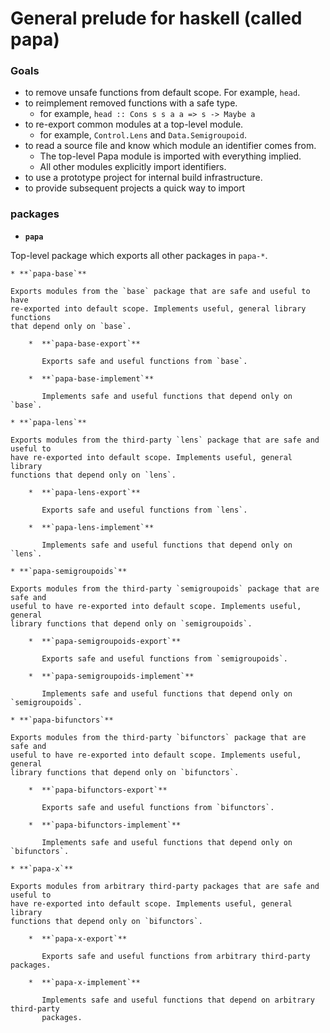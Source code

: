 # General prelude for haskell (called papa)

### Goals

* to remove unsafe functions from default scope. For example, `head`.
* to reimplement removed functions with a safe type.
  * for example, `head :: Cons s s a a => s -> Maybe a`
* to re-export common modules at a top-level module.
  * for example, `Control.Lens` and `Data.Semigroupoid`.
* to read a source file and know which module an identifier comes from.
  * The top-level Papa module is imported with everything implied.
  * All other modules explicitly import identifiers. 
* to use a prototype project for internal build infrastructure.
* to provide subsequent projects a quick way to import 

### packages

* **`papa`**

Top-level package which exports all other packages in `papa-*`.

    * **`papa-base`**

    Exports modules from the `base` package that are safe and useful to have
    re-exported into default scope. Implements useful, general library functions
    that depend only on `base`.

        *  **`papa-base-export`**

           Exports safe and useful functions from `base`.

        *  **`papa-base-implement`**

           Implements safe and useful functions that depend only on `base`.

    * **`papa-lens`**

    Exports modules from the third-party `lens` package that are safe and useful to
    have re-exported into default scope. Implements useful, general library
    functions that depend only on `lens`.

        *  **`papa-lens-export`**

           Exports safe and useful functions from `lens`.

        *  **`papa-lens-implement`**

           Implements safe and useful functions that depend only on `lens`.

    * **`papa-semigroupoids`**

    Exports modules from the third-party `semigroupoids` package that are safe and
    useful to have re-exported into default scope. Implements useful, general
    library functions that depend only on `semigroupoids`.

        *  **`papa-semigroupoids-export`**

           Exports safe and useful functions from `semigroupoids`.

        *  **`papa-semigroupoids-implement`**

           Implements safe and useful functions that depend only on `semigroupoids`.

    * **`papa-bifunctors`**

    Exports modules from the third-party `bifunctors` package that are safe and
    useful to have re-exported into default scope. Implements useful, general
    library functions that depend only on `bifunctors`.

        *  **`papa-bifunctors-export`**

           Exports safe and useful functions from `bifunctors`.

        *  **`papa-bifunctors-implement`**

           Implements safe and useful functions that depend only on `bifunctors`.

    * **`papa-x`**

    Exports modules from arbitrary third-party packages that are safe and useful to
    have re-exported into default scope. Implements useful, general library
    functions that depend only on `bifunctors`.

        *  **`papa-x-export`**

           Exports safe and useful functions from arbitrary third-party packages.

        *  **`papa-x-implement`**

           Implements safe and useful functions that depend on arbitrary third-party
           packages.
